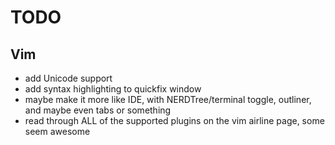 TODO
====

Vim
-------

 - add Unicode support
 - add syntax highlighting to quickfix window
 - maybe make it more like IDE, with NERDTree/terminal toggle, outliner, and
   maybe even tabs or something
 - read through ALL of the supported plugins on the vim airline page, some seem
   awesome
